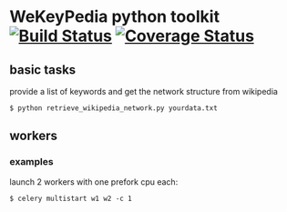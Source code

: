 WeKeyPedia python toolkit [![Build Status](https://travis-ci.org/WeKeyPedia/WKP-python-toolkit.png?branch=master)](https://travis-ci.org/WeKeyPedia/WKP-python-toolkit) [![Coverage Status](https://coveralls.io/repos/WeKeyPedia/WKP-python-toolkit/badge.png?branch=master)](https://coveralls.io/r/WeKeyPedia/WKP-python-toolkit?branch=master)
===================

## basic tasks

provide a list of keywords and get the network structure from wikipedia

```
$ python retrieve_wikipedia_network.py yourdata.txt
```

## workers

### examples

launch 2 workers with one prefork cpu each:

```
$ celery multistart w1 w2 -c 1
```